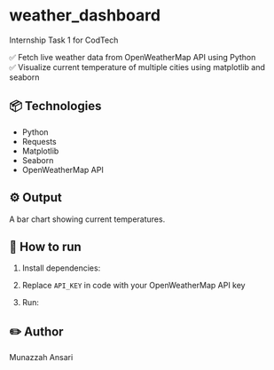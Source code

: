# weather_dashboard

Internship Task 1 for CodTech

✅ Fetch live weather data from OpenWeatherMap API using Python  
✅ Visualize current temperature of multiple cities using matplotlib and seaborn

## 📦 Technologies
- Python
- Requests
- Matplotlib
- Seaborn
- OpenWeatherMap API

## ⚙️ Output
A bar chart showing current temperatures.

## 🚀 How to run
1. Install dependencies:
2. Replace `API_KEY` in code with your OpenWeatherMap API key

3. Run:
## ✏️ Author
Munazzah Ansari
   
